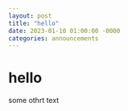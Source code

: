 ```yaml
---
layout: post
title: "hello"
date: 2023-01-10 01:00:00 -0000
categories: announcements
---
```


# hello

some othrt text
